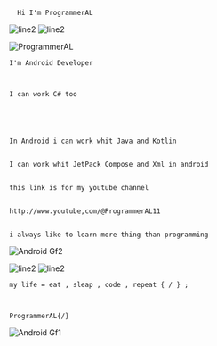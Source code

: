       Hi I'm ProgrammerAL


![line2](https://github.com/ProgrammerAL01/ProgrammerAL01/assets/141438585/738b7b12-05da-417b-a115-b1719871f2de)
![line2](https://github.com/ProgrammerAL01/ProgrammerAL01/assets/141438585/6c8fc5dd-ceca-41c3-9573-febc2c1ecbbf)


![ProgrammerAL](https://github.com/ProgrammerAL01/ProgrammerAL01/assets/141438585/a9758696-0b47-45b6-8afa-8ae6094c1ae2)


    I'm Android Developer



    I can work C# too





    In Android i can work whit Java and Kotlin


    I can work whit JetPack Compose and Xml in android


    this link is for my youtube channel


    http://www.youtube,com/@ProgrammerAL11


    i always like to learn more thing than programming

![Android Gf2](https://github.com/ProgrammerAL01/ProgrammerAL01/assets/141438585/f7e8128b-3457-4205-a218-710a1a1bafc8)


![line2](https://github.com/ProgrammerAL01/ProgrammerAL01/assets/141438585/beb48284-47c1-4fcc-aeb2-15d662dae3e5)
![line2](https://github.com/ProgrammerAL01/ProgrammerAL01/assets/141438585/a2b475e5-6bd8-49d3-a7ef-3a0934518878)


    my life = eat , sleap , code , repeat { / } ;
  


    ProgrammerAL{/}

![Android Gf1](https://github.com/ProgrammerAL01/ProgrammerAL01/assets/141438585/87842e4a-ef96-47cc-a197-d457f0925f75)



